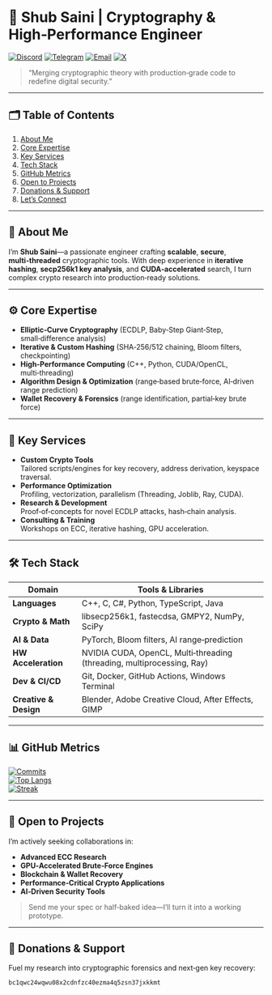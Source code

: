# 💫 Shub Saini | Cryptography & High‑Performance Engineer

[![Discord](https://img.shields.io/badge/Discord-%237289DA.svg?logo=discord&logoColor=white)](https://discord.gg/m4ryWABM)  [![Telegram](https://img.shields.io/badge/Telegram-%230088CC.svg?logo=telegram&logoColor=white)](https://t.me/Shainshub) [![Email](https://img.shields.io/badge/Email-D14836?logo=gmail&logoColor=white)](mailto:keyfoundhunt4ever@gmail.com) [![X](https://img.shields.io/badge/X-black.svg?logo=X&logoColor=white)](https://x.com/Shubsaini08)

> “Merging cryptographic theory with production‑grade code to redefine digital security.”

---

## 🗂 Table of Contents
1. [About Me](#about-me)  
2. [Core Expertise](#core-expertise)  
3. [Key Services](#key-services)  
4. [Tech Stack](#tech-stack)  
5. [GitHub Metrics](#github-metrics)  
6. [Open to Projects](#open-to-projects)  
7. [Donations & Support](#donations--support)  
8. [Let’s Connect](#lets-connect)

---

## 🔎 About Me
I’m **Shub Saini**—a passionate engineer crafting **scalable**, **secure**, **multi‑threaded** cryptographic tools. With deep experience in **iterative hashing**, **secp256k1 key analysis**, and **CUDA‑accelerated** search, I turn complex crypto research into production‑ready solutions.

---

## ⚙️ Core Expertise
- **Elliptic‑Curve Cryptography** (ECDLP, Baby‑Step Giant‑Step, small‑difference analysis)  
- **Iterative & Custom Hashing** (SHA‑256/512 chaining, Bloom filters, checkpointing)  
- **High‑Performance Computing** (C++, Python, CUDA/OpenCL, multi‑threading)  
- **Algorithm Design & Optimization** (range‑based brute‑force, AI‑driven range prediction)  
- **Wallet Recovery & Forensics** (range identification, partial‑key brute force)

---

## 💼 Key Services
- **Custom Crypto Tools**  
  Tailored scripts/engines for key recovery, address derivation, keyspace traversal.
- **Performance Optimization**  
  Profiling, vectorization, parallelism (Threading, Joblib, Ray, CUDA).
- **Research & Development**  
  Proof‑of‑concepts for novel ECDLP attacks, hash‑chain analysis.
- **Consulting & Training**  
  Workshops on ECC, iterative hashing, GPU acceleration.

---

## 🛠 Tech Stack

| Domain                | Tools & Libraries                                                                 |
|-----------------------|-----------------------------------------------------------------------------------|
| **Languages**         | C++, C, C#, Python, TypeScript, Java                                              |
| **Crypto & Math**     | libsecp256k1, fastecdsa, GMPY2, NumPy, SciPy                                       |
| **AI & Data**         | PyTorch, Bloom filters, AI range‑prediction                                       |
| **HW Acceleration**   | NVIDIA CUDA, OpenCL, Multi‑threading (threading, multiprocessing, Ray)            |
| **Dev & CI/CD**       | Git, Docker, GitHub Actions, Windows Terminal                                     |
| **Creative & Design** | Blender, Adobe Creative Cloud, After Effects, GIMP                                |

---

## 📊 GitHub Metrics
[![Commits](https://github-readme-stats.vercel.app/api?username=Shubsaini08&show_icons=true&theme=highcontrast&count_private=true&include_all_commits=true)](https://github.com/Shubsaini08)  
[![Top Langs](https://github-readme-stats.vercel.app/api/top-langs/?username=Shubsaini08&layout=compact&theme=highcontrast)](https://github.com/Shubsaini08)  
[![Streak](https://github-readme-streak-stats.herokuapp.com/?user=Shubsaini08&theme=highcontrast)](https://github.com/Shubsaini08)

---

## 🚀 Open to Projects
I’m actively seeking collaborations in:
- **Advanced ECC Research**  
- **GPU‑Accelerated Brute‑Force Engines**  
- **Blockchain & Wallet Recovery**  
- **Performance‑Critical Crypto Applications**  
- **AI‑Driven Security Tools**

> Send me your spec or half‑baked idea—I’ll turn it into a working prototype.

---

## 💸 Donations & Support
Fuel my research into cryptographic forensics and next‑gen key recovery:
```bash
bc1qwc24wqwu08x2cdnfzc40ezma4q5zsn37jxkkmt
